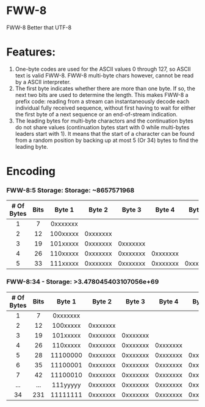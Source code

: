 # FWW-8
FWW-8  Better that UTF-8


# Features:

1. One-byte codes are used for the ASCII values 0 through 127, so ASCII text is valid FWW-8. FWW-8 multi-byte chars however, cannot be read by a ASCII interpreter.
2. The first byte indicates whether there are more than one byte. If so, the next two bits are used to determine the length. This makes FWW-8 a prefix code: reading from a stream can instantaneously decode each individual fully received sequence, without first having to wait for either the first byte of a next sequence or an end-of-stream indication.
3. The leading bytes for multi-byte charactors and the continuation bytes do not share values (continuation bytes start with 0 while multi-bytes leaders start with 1). It means that the start of a character can be found from a random position by backing up at most 5 (Or 34) bytes to find the leading byte.

# Encoding

### FWW-8:5 Storage: Storage: ~8657571968

| # Of Bytes | Bits |  Byte 1  |  Byte 2  |  Byte 3  |  Byte 4  |  Byte 5  |
|:----------:|:----:|:--------:|:--------:|:--------:|:--------:|:--------:|
| 1          | 7    | 0xxxxxxx |          |          |          |          |
| 2          | 12   | 100xxxxx | 0xxxxxxx |          |          |          |
| 3          | 19   | 101xxxxx | 0xxxxxxx | 0xxxxxxx |          |          |
| 4          | 26   | 110xxxxx | 0xxxxxxx | 0xxxxxxx | 0xxxxxxx |          |
| 5          | 33   | 111xxxxx | 0xxxxxxx | 0xxxxxxx | 0xxxxxxx | 0xxxxxxx |

### FWW-8:34 - Storage: >3.478045403107056e+69

| # Of Bytes | Bits |  Byte 1  |  Byte 2  |  Byte 3  |  Byte 4  |  Byte 5  |    ...    |
|:----------:|:----:|:--------:|:--------:|:--------:|:--------:|:--------:|:---------:|
| 1          | 7    | 0xxxxxxx |          |          |          |          |           |
| 2          | 12   | 100xxxxx | 0xxxxxxx |          |          |          |           |
| 3          | 19   | 101xxxxx | 0xxxxxxx | 0xxxxxxx |          |          |           |
| 4          | 26   | 110xxxxx | 0xxxxxxx | 0xxxxxxx | 0xxxxxxx |          |           |
| 5          | 28   | 11100000 | 0xxxxxxx | 0xxxxxxx | 0xxxxxxx | 0xxxxxxx |           |
| 6          | 35   | 11100001 | 0xxxxxxx | 0xxxxxxx | 0xxxxxxx | 0xxxxxxx | 0xxxxxxx  |
| 7          | 42   | 11100010 | 0xxxxxxx | 0xxxxxxx | 0xxxxxxx | 0xxxxxxx | 0xxxxxxx  |
| ...        | ...  | 111yyyyy | 0xxxxxxx | 0xxxxxxx | 0xxxxxxx | 0xxxxxxx | 0xxxxxxx  |
| 34         | 231  | 11111111 | 0xxxxxxx | 0xxxxxxx | 0xxxxxxx | 0xxxxxxx | 0xxxxxxx  |                               
